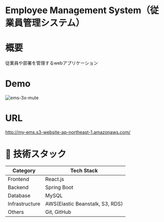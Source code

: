 # Employee Management System（従業員管理システム）
# 概要
従業員や部署を管理するwebアプリケーション
　　　　
    
# Demo
![ems-3x-mute](https://github.com/zakzackr/employee-management-system/assets/100734822/0e8f3212-7501-48b2-8092-f4f5b61954fb)


    
# URL
http://my-ems.s3-website-ap-northeast-1.amazonaws.com/

       
# 💾 技術スタック
| Category | Tech Stack |
| ---- | ---- |
| Frontend | React.js |
| Backend | Spring Boot |
| Database | MySQL |
| Infrastructure | AWS(Elastic Beanstalk, S3, RDS) |
| Others | Git, GitHub |
